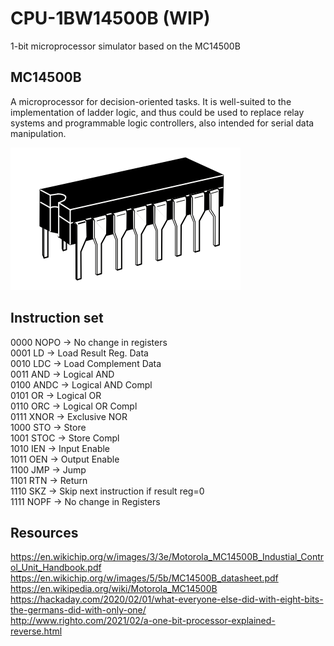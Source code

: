 # CPU-1BW14500B (WIP)

1-bit microprocessor simulator based on the MC14500B

## MC14500B

A microprocessor for decision-oriented tasks. It is well-suited to the implementation of ladder logic, and thus could be used to replace relay systems and programmable logic controllers, also intended for serial data manipulation.

![MC14500B](https://github.com/1-bit-wonder/cpu-1bw14500b/blob/main/mc14500b-cpu.png?raw=true)
## Instruction set

0000 NOPO -> No change in registers<br/>
0001 LD   -> Load Result Reg. Data<br/>
0010 LDC  -> Load Complement Data<br/>
0011 AND  -> Logical AND<br/>
0100 ANDC -> Logical AND Compl<br/>
0101 OR   -> Logical OR<br/>
0110 ORC  -> Logical OR Compl<br/>
0111 XNOR -> Exclusive NOR<br/>
1000 STO  -> Store<br/>
1001 STOC -> Store Compl<br/>
1010 IEN  -> Input Enable<br/>
1011 OEN  -> Output Enable<br/>
1100 JMP  -> Jump<br/>
1101 RTN  -> Return<br/>
1110 SKZ  -> Skip next instruction if result reg=0<br/>
1111 NOPF -> No change in Registers<br/>

## Resources

https://en.wikichip.org/w/images/3/3e/Motorola_MC14500B_Industial_Control_Unit_Handbook.pdf<br/>
https://en.wikichip.org/w/images/5/5b/MC14500B_datasheet.pdf<br/>
https://en.wikipedia.org/wiki/Motorola_MC14500B<br/>
https://hackaday.com/2020/02/01/what-everyone-else-did-with-eight-bits-the-germans-did-with-only-one/<br/>
http://www.righto.com/2021/02/a-one-bit-processor-explained-reverse.html<br/>
